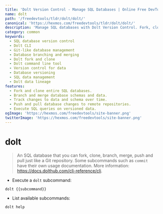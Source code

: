 ```yaml
---
title: 'Dolt Version Control - Manage SQL Databases | Online Free DevTools by Hexmos'
name: dolt
path: '/freedevtools/tldr/dolt/dolt/'
canonical: 'https://hexmos.com/freedevtools/tldr/dolt/dolt/'
description: 'Manage SQL databases with Dolt Version Control. Fork, clone, branch and merge your data like a Git repository. Free online tool, no registration required.'
category: common
keywords:
  - SQL database version control
  - Dolt CLI
  - Git-like database management
  - Database branching and merging
  - Dolt fork and clone
  - Dolt command line tool
  - Version control for data
  - Database versioning
  - SQL data management
  - Dolt data lineage
features:
  - Fork and clone entire SQL databases.
  - Branch and merge database schemas and data.
  - Track changes to data and schema over time.
  - Push and pull database changes to remote repositories.
  - Execute SQL queries on versioned data.
ogImage: 'https://hexmos.com/freedevtools/site-banner.png'
twitterImage: 'https://hexmos.com/freedevtools/site-banner.png'
---
```


# dolt

> An SQL database that you can fork, clone, branch, merge, push and pull just like a Git repository.
> Some subcommands such as `commit` have their own usage documentation.
> More information: <https://docs.dolthub.com/cli-reference/cli>.

- Execute a `dolt` subcommand:

`dolt {{subcommand}}`

- List available subcommands:

`dolt help`
